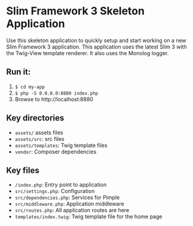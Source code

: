 # Slim Framework 3 Skeleton Application

Use this skeleton application to quickly setup and start working on a new Slim Framework 3 application.
This application uses the latest Slim 3 with the Twig-View template renderer.
It also uses the Monolog logger.

## Run it:

1. `$ cd my-app`
2. `$ php -S 0.0.0.0:8880 index.php`
3. Browse to http://localhost:8880

## Key directories

* `assets/` assets files
* `assets/src`: src files
* `assets/templates`: Twig template files
* `vendor`: Composer dependencies

## Key files

* `/index.php`: Entry point to application
* `src/settings.php`: Configuration
* `src/dependencies.php`: Services for Pimple
* `src/middleware.php`: Application middleware
* `src/routes.php`: All application routes are here
* `templates/index.twig`: Twig template file for the home page
